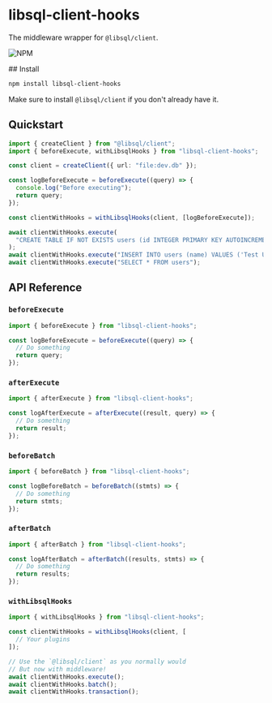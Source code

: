 # libsql-client-hooks

The middleware wrapper for `@libsql/client`.

![NPM](https://img.shields.io/npm/v/libsql-client-hooks)

## Install

```bash
npm install libsql-client-hooks
```

Make sure to install `@libsql/client` if you don't already have it.

## Quickstart

```ts
import { createClient } from "@libsql/client";
import { beforeExecute, withLibsqlHooks } from "libsql-client-hooks";

const client = createClient({ url: "file:dev.db" });

const logBeforeExecute = beforeExecute((query) => {
  console.log("Before executing");
  return query;
});

const clientWithHooks = withLibsqlHooks(client, [logBeforeExecute]);

await clientWithHooks.execute(
  "CREATE TABLE IF NOT EXISTS users (id INTEGER PRIMARY KEY AUTOINCREMENT, name TEXT)"
);
await clientWithHooks.execute("INSERT INTO users (name) VALUES ('Test User')");
await clientWithHooks.execute("SELECT * FROM users");
```

## API Reference

### `beforeExecute`

```ts
import { beforeExecute } from "libsql-client-hooks";

const logBeforeExecute = beforeExecute((query) => {
  // Do something
  return query;
});
```

### `afterExecute`

```ts
import { afterExecute } from "libsql-client-hooks";

const logAfterExecute = afterExecute((result, query) => {
  // Do something
  return result;
});
```

### `beforeBatch`

```ts
import { beforeBatch } from "libsql-client-hooks";

const logBeforeBatch = beforeBatch((stmts) => {
  // Do something
  return stmts;
});
```

### `afterBatch`

```ts
import { afterBatch } from "libsql-client-hooks";

const logAfterBatch = afterBatch((results, stmts) => {
  // Do something
  return results;
});
```

### `withLibsqlHooks`

```ts
import { withLibsqlHooks } from "libsql-client-hooks";

const clientWithHooks = withLibsqlHooks(client, [
  // Your plugins
]);

// Use the `@libsql/client` as you normally would
// But now with middleware!
await clientWithHooks.execute();
await clientWithHooks.batch();
await clientWithHooks.transaction();
```
